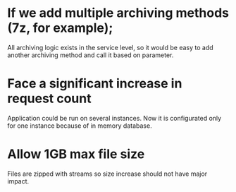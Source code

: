 # If we add multiple archiving methods (7z, for example);
All archiving logic exists in the service level, so it would be easy to add another archiving method and call it based on parameter.

# Face a significant increase in request count
Application could be run on several instances. Now it is configurated only for one instance because of in memory database. 

# Allow 1GB max file size
Files are zipped with streams so size increase should not have major impact.